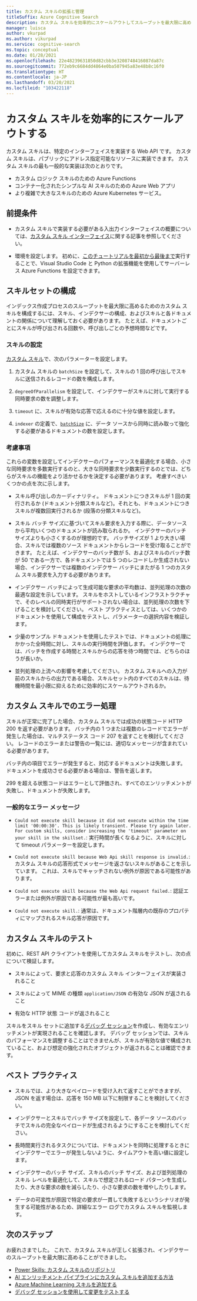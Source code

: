 ```yaml
---
title: カスタム スキルの拡張と管理
titleSuffix: Azure Cognitive Search
description: カスタム スキルを効率的にスケールアウトしてスループットを最大限に高めるためのツールと手法について説明します。 カスタム スキルでは、Azure Cognitive Search で AI によって強化されたインデックス作成パイプラインに追加できるカスタム AI モデルまたはロジックが呼び出されます。
manager: luisca
author: vkurpad
ms.author: vikurpad
ms.service: cognitive-search
ms.topic: conceptual
ms.date: 01/28/2021
ms.openlocfilehash: 22e48239631850d82cbb3e3208748416087da87c
ms.sourcegitcommit: 772eb9c6684dd4864e0ba507945a83e48b8c16f0
ms.translationtype: HT
ms.contentlocale: ja-JP
ms.lasthandoff: 03/20/2021
ms.locfileid: "103422118"
---
```

# <a name="efficiently-scale-out-a-custom-skill"></a>カスタム スキルを効率的にスケールアウトする

カスタム スキルは、特定のインターフェイスを実装する Web API です。 カスタム スキルは、パブリックにアドレス指定可能なリソースに実装できます。 カスタム スキルの最も一般的な実装は次のとおりです。
* カスタム ロジック スキルのための Azure Functions
* コンテナー化されたシンプルな AI スキルのための Azure Web アプリ
* より複雑で大きなスキルのための Azure Kubernetes サービス。

## <a name="prerequisites"></a>前提条件

+ カスタム スキルで実装する必要がある入出力インターフェイスの概要については、[カスタム スキル インターフェイス](cognitive-search-custom-skill-interface.md)に関する記事を参照してください。

+ 環境を設定します。 初めに、[このチュートリアルを最初から最後まで](/python/tutorial-vs-code-serverless-python-01)実行することで、Visual Studio Code と Python の拡張機能を使用してサーバーレス Azure Functions を設定できます。

## <a name="skillset-configuration"></a>スキルセットの構成

インデックス作成プロセスのスループットを最大限に高めるためのカスタム スキルを構成するには、スキル、インデクサーの構成、およびスキルと各ドキュメントの関係について理解しておく必要があります。 たとえば、ドキュメントごとにスキルが呼び出される回数や、呼び出しごとの予想時間などです。

### <a name="skill-settings"></a>スキルの設定

[カスタム スキル](cognitive-search-custom-skill-web-api.md)で、次のパラメーターを設定します。

1. カスタム スキルの `batchSize` を設定して、スキルの 1 回の呼び出しでスキルに送信されるレコードの数を構成します。

2. `degreeOfParallelism` を設定して、インデクサーがスキルに対して実行する同時要求の数を調整します。

3. `timeout` に、スキルが有効な応答で応えるのに十分な値を設定します。

4. `indexer` の定義で、[`batchSize`](https://docs.microsoft.com/rest/api/searchservice/create-indexer#indexer-parameters) に、データ ソースから同時に読み取って強化する必要があるドキュメントの数を設定します。

### <a name="considerations"></a>考慮事項

これらの変数を設定してインデクサーのパフォーマンスを最適化する場合、小さな同時要求を多数実行するのと、大きな同時要求を少数実行するのとでは、どちらがスキルの機能をより活かせるかを決定する必要があります。 考慮すべきいくつかの点を次に示します。

* スキル呼び出しのカーディナリティ。 ドキュメントにつきスキルが 1 回の実行されるか (ドキュメント分類スキルなど)。それとも、ドキュメントにつきスキルが複数回実行されるか (段落の分類スキルなど)。

* スキル バッチ サイズに基づいてスキル要求を入力する際に、データソースから平均いくつのドキュメントが読み取られるか。 インデクサーのバッチ サイズよりも小さくするのが理想的です。 バッチサイズが 1 より大きい場合、スキルでは複数のソース ドキュメントからレコードを受け取ることができます。 たとえば、インデクサーのバッチ数が 5、およびスキルのバッチ数が 50 である一方で、各ドキュメントでは 5 つのレコードしか生成されない場合、インデクサーでは複数のインデクサー バッチにまたがる 1 つのカスタム スキル要求を入力する必要があります。

* インデクサー バッチによって生成可能な要求の平均数は、並列処理の次数の最適な設定を示しています。 スキルをホストしているインフラストラクチャで、そのレベルの同時実行がサポートされない場合は、並列処理の次数を下げることを検討してください。 ベスト プラクティスとしては、いくつかのドキュメントを使用して構成をテストし、パラメーターの選択内容を検証します。

* 少量のサンプル ドキュメントを使用したテストでは、ドキュメントの処理にかかった全時間に対し、スキルの実行時間を評価します。 インデクサーでは、バッチを作成する時間とスキルからの応答を待つ時間では、どちらのほうが長いか。 

* 並列処理の上流への影響を考慮してください。 カスタム スキルへの入力が前のスキルからの出力である場合、スキルセット内のすべてのスキルは、待機時間を最小限に抑えるために効率的にスケールアウトされるか。

## <a name="error-handling-in-the-custom-skill"></a>カスタム スキルでのエラー処理

スキルが正常に完了した場合、カスタム スキルでは成功の状態コード HTTP 200 を返す必要があります。 バッチ内の 1 つまたは複数のレコードでエラーが発生した場合は、マルチステータス コード 207 を返すことを検討してください。 レコードのエラーまたは警告の一覧には、適切なメッセージが含まれている必要があります。

バッチ内の項目でエラーが発生すると、対応するドキュメントは失敗します。 ドキュメントを成功させる必要がある場合は、警告を返します。

299 を超える状態コードはエラーとして評価され、すべてのエンリッチメントが失敗し、ドキュメントが失敗します。 

### <a name="common-error-messages"></a>一般的なエラー メッセージ

* `Could not execute skill because it did not execute within the time limit '00:00:30'. This is likely transient. Please try again later. For custom skills, consider increasing the 'timeout' parameter on your skill in the skillset.`: 実行時間が長くなるように、スキルに対して timeout パラメーターを設定します。

* `Could not execute skill because Web Api skill response is invalid.`: カスタム スキルの応答形式でメッセージを返さないスキルがあることを示しています。 これは、スキルでキャッチされない例外が原因である可能性があります。

* `Could not execute skill because the Web Api request failed.`: 認証エラーまたは例外が原因である可能性が最も高いです。

* `Could not execute skill.`: 通常は、ドキュメント階層内の既存のプロパティにマップされるスキル応答が原因です。

## <a name="testing-custom-skills"></a>カスタム スキルのテスト

初めに、REST API クライアントを使用してカスタム スキルをテストし、次の点について検証します。

* スキルによって、要求と応答のカスタム スキル インターフェイスが実装されること

* スキルによって MIME の種類 `application/JSON` の有効な JSON が返されること

* 有効な HTTP 状態 コードが返されること

スキルをスキル セットに追加する[デバッグ セッション](cognitive-search-debug-session.md)を作成し、有効なエンリッチメントが実現されることを確認します。 デバッグ セッションでは、スキルのパフォーマンスを調整することはできませんが、スキルが有効な値で構成されていること、および想定の強化されたオブジェクトが返されることは確認できます。

## <a name="best-practices"></a>ベスト プラクティス

* スキルでは、より大きなペイロードを受け入れて返すことができますが、JSON を返す場合は、応答を 150 MB 以下に制限することを検討してください。

* インデクサーとスキルでバッチ サイズを設定して、各データ ソースのバッチでスキルの完全なペイロードが生成されるようにすることを検討してください。

* 長時間実行されるタスクについては、ドキュメントを同時に処理するときにインデクサーでエラーが発生しないように、タイムアウトを高い値に設定します。

* インデクサーのバッチ サイズ、スキルのバッチ サイズ、および並列処理のスキル レベルを最適化して、スキルで想定されるロード パターンを生成したり、大きな要求の数を減らしたり、小さな要求の数を増やしたりします。

* データの可変性が原因で特定の要求が一貫して失敗するというシナリオが発生する可能性があるため、詳細なエラー ログでカスタム スキルを監視します。


## <a name="next-steps"></a>次のステップ
お疲れさまでした。 これで、カスタム スキルが正しく拡張され、インデクサーのスループットを最大限に高めることができました。 

+ [Power Skills: カスタム スキルのリポジトリ](https://github.com/Azure-Samples/azure-search-power-skills)
+ [AI エンリッチメント パイプラインにカスタム スキルを追加する方法](cognitive-search-custom-skill-interface.md)
+ [Azure Machine Learning スキルを追加する](https://docs.microsoft.com/azure/search/cognitive-search-aml-skill)
+ [デバッグ セッションを使用して変更をテストする](https://docs.microsoft.com/azure/search/cognitive-search-debug-session)